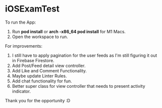 # iOSExamTest

To run the App:

1. Run **pod install** or **arch -x86_64 pod install** for M1 Macs.
2. Open the workspace to run.


For improvements:
1. I still have to apply pagination for the user feeds as I'm still figuring it out in Firebase Firestore.
2. Add Post/Feed detail view controller.
3. Add Like and Comment Functionality.
4. Maybe update Linter Rules.
5. Add chat functionality for fun.
6. Better super class for view controller that needs to present activity indicator.


Thank you for the opportunity :D

